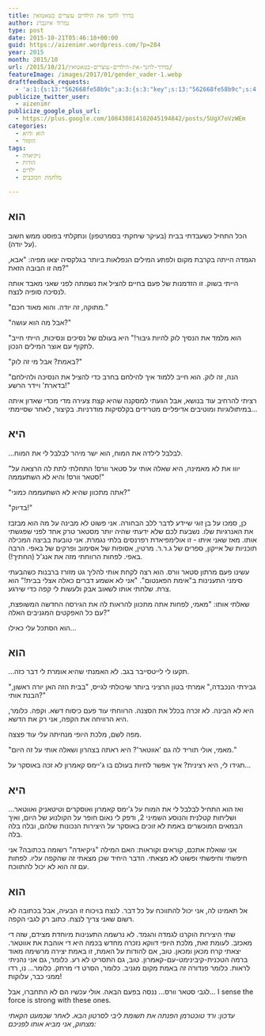 ```yaml
---
title: בדרך לחנך את הילדים עוצרים בטאטואין
author: נמרוד איזנברג
type: post
date: 2015-10-21T05:46:18+00:00
guid: https://aizenimr.wordpress.com/?p=284
year: 2015
month: 2015/10
url: /2015/10/21/בדרך-לחנך-את-הילדים-עוצרים-בטאטואין/
featureImage: /images/2017/01/gender_vader-1.webp
draftfeedback_requests:
  - 'a:1:{s:13:"562668fe58b9c";a:3:{s:3:"key";s:13:"562668fe58b9c";s:4:"time";s:10:"1445357822";s:7:"user_id";s:8:"91501967";}}'
publicize_twitter_user:
  - aizenimr
publicize_google_plus_url:
  - https://plus.google.com/108430814102045194842/posts/5UgX7oVzWEm
categories:
  - הוא והיא
  - הומור
tags:
  - גיקיאדה
  - הורות
  - ילדים
  - מלחמת הכוכבים

---
```

## הוא

הכל התחיל כשעבדתי בבית (בעיקר שיחקתי בסמרטפון) ונתקלתי בפוסט ממש חשוב (על יודה).

הגמדה הייתה בקרבת מקום ולפתע המילים הנפלאות ביותר בגלקסיה יצאו מפיה: "אבא, מה זו הבובה הזאת?"

הייתי בשוק. זו הזדמנות של פעם בחיים להציל את נשמתה לפני שאני מאבד אותה לנסיכה סופיה לנצח.

"מתוקה, זה יודה. והוא מאוד חכם."

"אבל מה הוא עושה?"

"הוא מלמד את הנסיך לוק להיות גיבור!" היא בעולם של נסיכים ונסיכות, הייתי חייב לתקוף עם אוצר המילים הנכון.

"באמת? אבל מי זה לוק?"

"הנה, זה לוק. הוא חייב ללמוד איך להילחם בחרב כדי להציל את הנסיכה ולהילחם בדארת' ויידר הרשע!"

רציתי להרחיב עוד בנושא, אבל הגעתי למסקנה שהיא קצת צעירה מדי מכדי שאדון איתה במיתולוגיות ומוטיבים אדיפליים מטרידים בקלסיקות מודרניות. בקיצור, לאחר שסיימתי...

## היא

...לבלבל לילדה את המוח, הוא ישר מיהר לבלבל לי את המוח.

"יווו את לא מאמינה, היא שאלה אותי על סטאר וורס! התחלתי לתת לה הרצאה על סטאר וורס! והיא לא השתעממה!"

"אתה מתכוון שהיא לא השתעממה כמוני?"

"בדיוק!"

כן, סמכו על בן זוגי שיידע לדבר ללב הבחורה. אני פשוט לא מבינה על מה הוא מבזבז את האנרגיות שלו. נשבעת לכם שלא ידעתי שהיה יותר מסטאר טרק אחד לפני שפגשתי אותו. מאז שאני איתו - זו אולימפיאדת רפרנסים בלתי נגמרת. אני טובעת בביצה המכילה תוכניות של אייקון, ספרים של ג.ר.ר. מרטין, אסופות של אסימוב ופרקים של באפי. הרבה באפי. לפחות הרווחתי מזה את אנג'ל (החתיך!).

עשינו פעם מרתון סטאר וורס. הוא רצה לקחת אותי להליך גט מזורז ברבנות כשהבעתי סימני התענינות ב"אימת הפאנטום". "אני לא אשמע דברים כאלה אצלי בבית!" הוא צרח. שלחתי אותו לשאוב אבק ולעשות לי קפה כדי שירגע.

שאלתי אותו: "מאמי, לפחות אתה מתכוון להראות לה את הגירסה החדשה המשופצת, עם כל האפקטים המגניבים האלה?"

הוא הסתכל עלי כאילו…

## הוא

…תקעו לי לייטסייבר בגב. לא האמנתי שהיא אומרת לי דבר כזה.

"גבירתי הנכבדה," אמרתי בטון הרציני ביותר שיכולתי לגייס, "בבית הזה האן יורה ראשון, הבנת אותי?"

היא לא הבינה. לא זכרה בכלל את הסצנה. הרווחתי עוד פעם כיסוח דשא. וקפה. כלומר, היא הרוויחה את הקפה, אני רק את הדשא.

מפה לשם, מלכת היופי מנחיתה עלי עוד פצצה.

"מאמי, אולי תוריד לה גם 'אווטאר'? היא ראתה בצהרון ושאלה אותי על זה היום."

תגידו לי, היא רצינית? איך אפשר לחיות בעולם בו ג'יימס קאמרון לא זכה באוסקר על…

## היא

...ואז הוא התחיל לבלבל לי את המוח על ג'ימס קאמרון ואוסקרים וטיטאניק ואווטאר ושליחות קטלנית והנוסע השמיני 2, ודפק לי נאום חופר על הקולנוע של היום, ואיך הבמאים המוכשרים באמת לא זוכים באוסקר על היצירות הנכונות שלהם, ובלה בלה בלה.

אני שואלת אתכם, קוראים וקוראות: האם המילה "גיקיאדה" רשומה בכתובה? אני חיפשתי וחיפשתי ופשוט לא מצאתי. הדבר היחיד שכן מצאתי זה שהקפה עליו. לפחות עם זה הוא לא יכול להתווכח.

## הוא

אל תאמינו לה, אני יכול להתווכח על כל דבר. לנצח בויכוח זו הבעיה, אבל בכתובה לא רשום שאני צריך לנצח. כתוב רק לגבי הקפה.

שתי היצירות הוקרנו לגמדה והגמד. לא נרשמה התענינות מיוחדת מצידם, שזה די מאכזב. לעומת זאת, מלכת היופי דווקא נזכרה מחדש בכמה היא די אוהבת את אווטאר. יצאתי קרח מכאן ומכאן. טוב, אם להודות על האמת, זו באמת יצירה מרשימה מאוד ברמה הטכנית-קיבינימט-עם-קאמרון. טוב, גם התסריט לא רע. כלומר, גם אני נהניתי לראות. כלומר פנדורה זה באמת מקום מגניב. כלומר, הסרט די מרתק. כלומר... נו, רדו ממני כבר, עלוקות!

לגבי סטאר וורס... ננסה בפעם הבאה. אולי עכשיו הם לא התחברו, אבל... I sense the force is strong with these ones.

_עדכון: ורד טוכטרמן הפנתה את תשומת ליבי לסרטון הבא. לאחר שכמעט הקאתי מצחוק, אני מביא אותו לפניכם:_